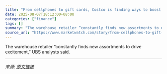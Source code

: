 ```yaml
---
title: "From cellphones to gift cards, Costco is finding ways to boost monthly sales as shoppers face more ‘trade-off decisions’"
date: 2025-08-07T18:12:00+08:00
categories: ["finance"]
tags: []
summary: "The warehouse retailer “constantly finds new assortments to drive excitement,” UBS analysts said."
source_url: "https://www.marketwatch.com/story/from-cellphones-to-gift-cards-costco-is-finding-ways-to-boost-monthly-sales-as-shoppers-face-more-trade-off-decisions-11995834?mod=mw_rss_topstories"
---
```


The warehouse retailer “constantly finds new assortments to drive excitement,” UBS analysts said.

---

*来源: [原文链接](https://www.marketwatch.com/story/from-cellphones-to-gift-cards-costco-is-finding-ways-to-boost-monthly-sales-as-shoppers-face-more-trade-off-decisions-11995834?mod=mw_rss_topstories)*
